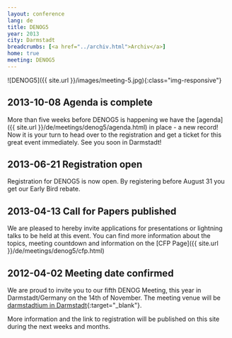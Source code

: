 ```yaml
---
layout: conference
lang: de
title: DENOG5
year: 2013
city: Darmstadt
breadcrumbs: [<a href="../archiv.html">Archiv</a>]
home: true
meeting: DENOG5
---
```

![DENOG5]({{ site.url }}/images/meeting-5.jpg){:class="img-responsive"}

## 2013-10-08 Agenda is complete

More than five weeks before DENOG5 is happening we have the [agenda]({{ site.url }}/de/meetings/denog5/agenda.html) in place - a new record! Now it is your turn to head over to the registration and get a ticket for this great event immediately. See you soon in Darmstadt!

## 2013-06-21 Registration open

Registration for DENOG5 is now open. By registering before August 31 you get our Early Bird rebate.

## 2013-04-13 Call for Papers published

We are pleased to hereby invite applications for presentations or lightning talks to be held at this event. You can find more information about the topics, meeting countdown and information on the [CFP Page]({{ site.url }}/de/meetings/denog5/cfp.html)

## 2012-04-02 Meeting date confirmed

We are proud to invite you to our fifth DENOG Meeting, this year in Darmstadt/Germany on the 14th of November. The meeting venue will be [darmstadtium in Darmstadt](http://www.darmstadtium.de/index.cfm/sp_id/2/){:target="_blank"}. 

More information and the link to registration will be published on this site during the next weeks and months. 
